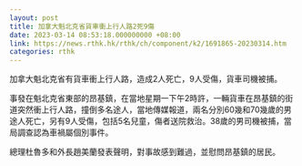 ```yaml
---
layout: post
title: 加拿大魁北克省貨車衝上行人路2死9傷
date: 2023-03-14 08:53:18.000000000 +08:00
link: https://news.rthk.hk/rthk/ch/component/k2/1691865-20230314.htm
categories: rthk
---
```


加拿大魁北克省有貨車衝上行人路，造成2人死亡，9人受傷，貨車司機被捕。

事發在魁北克省東部的昂基鎮，在當地星期一下午2時許，一輛貨車在昂基鎮的街道突然衝上行人路，撞倒多名途人，當地傳媒報道，兩名分別60幾和70幾歲的男途人死亡，另有9人受傷，包括5名兒童，傷者送院救治。38歲的男司機被捕，當局調查認為車禍屬個別事件。

總理杜魯多和外長趙美蘭發表聲明，對事故感到難過，並慰問昂基鎮的居民。
